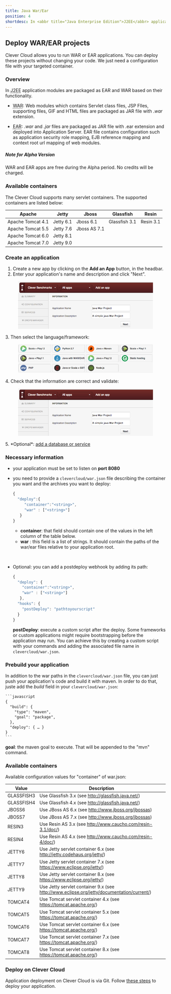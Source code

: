 ```yaml
---
title: Java War/Ear
position: 4
shortdesc: In <abbr title="Java Enterprise Edition">J2EE</abbr> applications modules are packaged as EAR and WAR based on their functionality.
---
```


## Deploy WAR/EAR projects <span class="cc-alpha pull-right" title="Currently in Alpha version"></span>

Clever Cloud allows you to run WAR or EAR applications. You can deploy these projects without changing your code. We just need a configuration file with your targeted container.

### Overview

In <abbr title="Java Enterprise Edition">J2EE</abbr> application modules are packaged as EAR and WAR based on their functionality.

* <acronym title="Web Archive">WAR</acronym>: Web modules which contains Servlet class files, JSP FIles, supporting files, GIF and HTML files are packaged as JAR file with *.war* extension.

* <acronym title="Enterprise Archive">EAR</acronym>: *.war* and *.jar* files are packaged as JAR file with .ear extension and deployed into Application Server. EAR file contains configuration such as application security role mapping, EJB reference mapping and context root url mapping of web modules.

<div class="alert alert-hot-problems">
  <h5>Note for Alpha Version</h5>
  <div>WAR and EAR apps are free during the Alpha period. No credits will be charged.</div>
</div>

### Available containers

The Clever Cloud supports many servlet containers.
The supported containers are listed below:

<table id="containers" class="table table-bordered table-striped">
  <thead>
    <tr>
      <th>Apache</th>
      <th>Jetty</th>
      <th>Jboss</th>
      <th>Glassfish</th>
      <th>Resin</th>
    </tr>
  </thead>
  <tbody>
    <tr><td>Apache Tomcat 4.1</td><td>Jetty 6.1</td><td>Jboss 6.1</td><td>Glassfish 3.1</td><td>Resin 3.1</td></tr>
    <tr><td>Apache Tomcat 5.5</td><td>Jetty 7.6</td><td>Jboss AS 7.1</td><td> </td><td> </td></tr>
    <tr><td>Apache Tomcat 6.0</td><td>Jetty 8.1</td><td> </td><td> </td><td> </td></tr>
    <tr><td>Apache Tomcat 7.0</td><td>Jetty 9.0</td><td> </td><td> </td><td> </td></tr>
  </tbody>
</table>


### Create an application

1. Create a new app by clicking on the **Add an App** button, in the headbar. 
2. Enter your application's name and description and click "Next".
<figure class="cc-content-img">
  <img src="/assets/images/screens/javawar/javawar_create.png"/>
</figure>
3. Then select the language/framework:  <figure class="cc-content-img"><img src="/assets/images/javawarapp.png"></figure>
4. Check that the information are correct and validate: <figure class="cc-content-img"><img src="/assets/images/screens/javawar/javawar_create.png"/></figure>
5. *Optional*: <a href="/databases-and-services/add-service/">add a database or service</a>

### Necessary information

* your application must be set to listen on **port 8080**

* you need to provide a `clevercloud/war.json` file describing the container you want and the archives you want to deploy:

    ```javascript
    {
      "deploy":{
         "container":"<string>",
         "war" : ["<string>"]
       }
    }
    ```

    * **container**: that field should contain one of the values in the left column of the table below.
    * **war** : this field is a list of strings. It should contain the paths of the
war/ear files relative to your application root.

<br/>

* Optional: you can add a postdeploy webhook by adding its path:

    ```javascript
    {
      "deploy": {
        "container":"<string>",
        "war" : ["<string>"]
       },
      "hooks": {
        "postDeploy": "pathtoyourscript"
      }
    }
    ```

    **postDeploy**: execute a custom script after the deploy. Some frameworks or custom applications might require bootstrapping before the application may run.
    You can achieve this by creating a custom script with your commands and adding the associated file name in `clevercloud/war.json`.

### Prebuild your application

In addition to the war paths in the `clevercloud/war.json` file, you can just push your application's code and build it with maven. In order to do that, juste add the *build* field in your `clevercloud/war.json`:

	```javascript
	{
	  "build": {
	    "type": "maven",
	    "goal": "package",
	  },
	  "deploy": { … }
	}
	```

   **goal**: the maven goal to execute. That will be appended to the "mvn" command.

### Available containers

Available configuration values for "container" of war.json:
<table class="table table-bordered table-stripped">
   <thead>
      <tr>
         <th>Value</th>
         <th>Description</th>
      </tr>
   </thead>
   <tbody>
      <tr>
         <td>GLASSFISH3</td>
         <td>Use Glassfish 3.x
         (see <a href="http://glassfish.java.net/">http://glassfish.java.net/</a>)</td>
      </tr>
      <tr>
         <td>GLASSFISH4</td>
         <td>Use Glassfish 4.x
         (see <a href="http://glassfish.java.net/">http://glassfish.java.net/</a>)</td>
      </tr>
      <tr>
         <td>JBOSS6</td>
         <td>Use JBoss AS 6.x
         (see <a href="http://www.jboss.org/jbossas">http://www.jboss.org/jbossas</a>)</td>
      </tr>
      <tr>
         <td>JBOSS7</td>
         <td>Use JBoss AS 7.x
         (see <a href="http://www.jboss.org/jbossas">http://www.jboss.org/jbossas</a>) </td>
      </tr>
      <tr>
         <td>RESIN3</td>
         <td>Use Resin AS 3.x (see <a href="http://www.caucho.com/resin-3.1/doc/">http://www.caucho.com/resin-3.1/doc/</a>)</td>
      </tr>
      <tr>
         <td>RESIN4</td>
         <td>Use Resin AS 4.x (see <a href="http://www.caucho.com/resin-4/doc/">http://www.caucho.com/resin-4/doc/</a>)</td>
      </tr>
      <tr>
         <td>JETTY6</td>
         <td>Use Jetty servlet container 6.x (see <a
         href="http://jetty.codehaus.org/jetty/">http://jetty.codehaus.org/jetty/</a>)</td>
      </tr>
      <tr>
         <td>JETTY7</td>
         <td>Use Jetty servlet container 7.x (see <a
         href="https://www.eclipse.org/jetty/">https://www.eclipse.org/jetty/</a>)</td>
      </tr>
      <tr>
         <td>JETTY8</td>
         <td>Use Jetty servlet container 8.x (see <a
         href="https://www.eclipse.org/jetty/">https://www.eclipse.org/jetty/</a>)</td>
      </tr>
      <tr>
         <td>JETTY9</td>
         <td>Use Jetty servlet container 9.x (see <a
         href="http://www.eclipse.org/jetty/documentation/current/">http://www.eclipse.org/jetty/documentation/current/</a>)</td>
      </tr>
      <tr>
         <td>TOMCAT4</td>
         <td>Use Tomcat servlet container 4.x (see <a
         href="https://tomcat.apache.org/">https://tomcat.apache.org/</a>)</td>
      </tr>
      <tr>
         <td>TOMCAT5</td>
         <td>Use Tomcat servlet container 5.x (see <a
         href="https://tomcat.apache.org/">https://tomcat.apache.org/</a>)</td>
      </tr>
      <tr>
         <td>TOMCAT6</td>
         <td>Use Tomcat servlet container 6.x (see <a
         href="https://tomcat.apache.org/">https://tomcat.apache.org/</a>)</td>
      </tr>
      <tr>
         <td>TOMCAT7</td>
         <td>Use Tomcat servlet container 7.x (see <a
         href="https://tomcat.apache.org/">https://tomcat.apache.org/</a>)</td>
      </tr>
      <tr>
         <td>TOMCAT8</td>
         <td>Use Tomcat servlet container 8.x (see <a
         href="https://tomcat.apache.org/">https://tomcat.apache.org/</a>)</td>
      </tr>
   </tbody>
</table>

### Deploy on Clever Cloud

Application deployment on Clever Cloud is via Git. Follow [these steps](/clever-cloud-overview/add-application/) to deploy your application.
